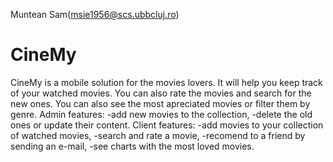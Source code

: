 Muntean Sam(msie1956@scs.ubbcluj.ro)
# CineMy
CineMy is a mobile solution for the movies lovers. It will help you keep track of your watched movies. You can also rate the movies and search for the new ones. You can also see the most apreciated movies or filter them by genre.
Admin features: 
-add new movies to the collection, 
-delete the old ones or update their content.
Client features: 
-add movies to your collection of watched movies, 
-search and rate a movie, 
-recomend to a friend by sending an e-mail,
-see charts with the most loved movies.
